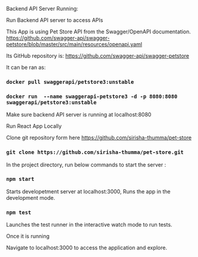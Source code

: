 Backend API Server Running:

Run Backend API server to access APIs

This App is using Pet Store API from the Swagger/OpenAPI documentation.
https://github.com/swagger-api/swagger-petstore/blob/master/src/main/resources/openapi.yaml

Its GitHub repository is: 
https://github.com/swagger-api/swagger-petstore 
  
It can be ran as: 
### `docker pull swaggerapi/petstore3:unstable`
### `docker run  --name swaggerapi-petstore3 -d -p 8080:8080 swaggerapi/petstore3:unstable`
  
Make sure backend API server is running at localhost:8080 


Run React App Locally

Clone git repository form here https://github.com/sirisha-thumma/pet-store
### `git clone https://github.com/sirisha-thumma/pet-store.git`

In the project directory, run below commands to start the server :

### `npm start`

Starts developetment server at localhost:3000, Runs the app in the development mode.

### `npm test`

Launches the test runner in the interactive watch mode to run tests.

Once it is running 

Navigate to localhost:3000 to access the application and explore.

